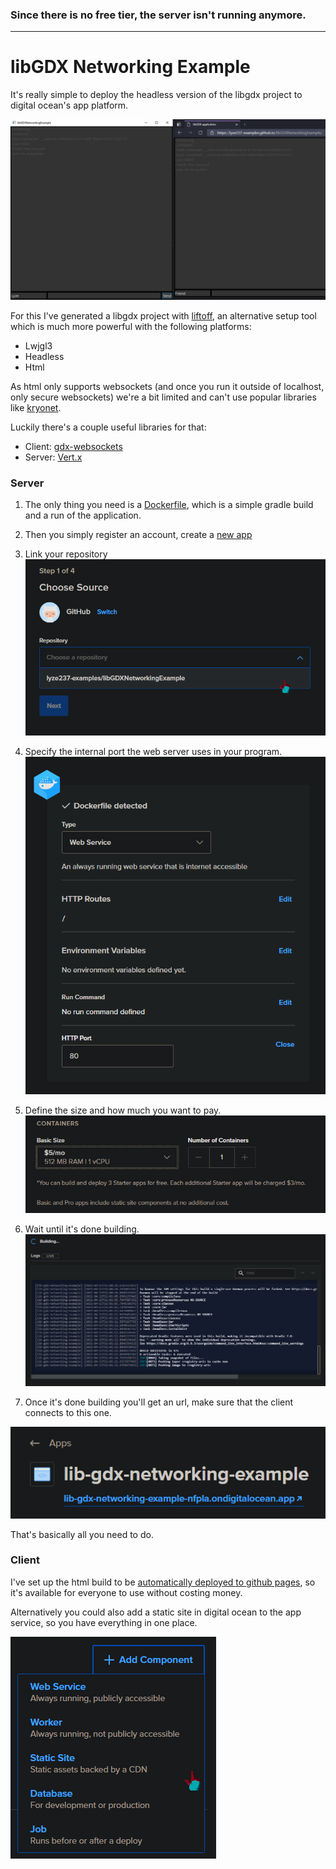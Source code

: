 ### Since there is no free tier, the server isn't running anymore.

---

# libGDX Networking Example

It's really simple to deploy the headless version of the libgdx project to digital ocean's app platform.

![](images/idea64_cPZGionZE6.png)

For this I've generated a libgdx project with [liftoff](https://github.com/tommyettinger/gdx-liftoff), an alternative setup tool which is much more powerful with the following platforms:
* Lwjgl3
* Headless
* Html

As html only supports websockets (and once you run it outside of localhost, only secure websockets) we're a bit limited and can't use popular libraries like [kryonet](https://github.com/EsotericSoftware/kryonet/).

Luckily there's a couple useful libraries for that:
* Client: [gdx-websockets](https://github.com/MrStahlfelge/gdx-websockets)
* Server: [Vert.x](https://vertx.io/)

### Server

1. The only thing you need is a [Dockerfile](Dockerfile), which is a simple gradle build and a run of the application.

2. Then you simply register an account, create a [new app](https://cloud.digitalocean.com/apps/new)

3. Link your repository
![](images/msedge_caxpQ31whw.png)


4. Specify the internal port the web server uses in your program.
![](images/msedge_8W2CNnA46R.png)


5. Define the size and how much you want to pay.
![](images/msedge_E9JjGAvqDs.png)


6. Wait until it's done building.
![](images/msedge_xr84Oz4egb.png)


7. Once it's done building you'll get an url, make sure that the client connects to this one.

![](images/msedge_QaqpKzc6cY.png)

That's basically all you need to do.

### Client

I've set up the html build to be [automatically deployed to github pages](.github/workflows/gwt.yml), so it's available for everyone to use without costing money.

Alternatively you could also add a static site in digital ocean to the app service, so you have everything in one place.

![](images/msedge_szOoqE58ot.png)
